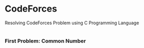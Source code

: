 # CodeForces
Resolving CodeForces Problem using C Programming Language

#
### First Problem: Common Number
